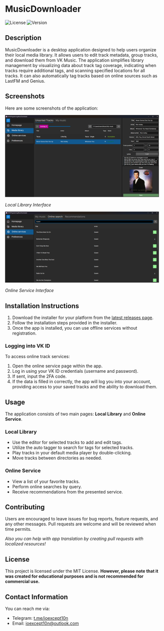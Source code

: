 # MusicDownloader

![License](https://img.shields.io/badge/license-MIT-blue) ![Version](https://img.shields.io/badge/version-1.3.4-blue)

## Description
MusicDownloader is a desktop application designed to help users organize their local media library. It allows users to edit track metadata, group tracks, and download them from VK Music. The application simplifies library management by visualizing data about track tag coverage, indicating when tracks require additional tags, and scanning specified locations for all tracks. It can also automatically tag tracks based on online sources such as LastFM and Genius.

## Screenshots
Here are some screenshots of the application:

![Local Library](images/TracksView.png)

*Local Library Interface*

![Online Service](images/OnlineSearchView.png)

*Online Service Interface*

## Installation Instructions
1. Download the installer for your platform from the [latest releases page](https://github.com/IOExcept10n/MusicDownloader/releases/latest).
2. Follow the installation steps provided in the installer.
3. Once the app is installed, you can use offline services without registration.

### Logging into VK ID
To access online track services:
1. Open the online service page within the app.
2. Log in using your VK ID credentials (username and password).
3. If sent, input the 2FA code.
4. If the data is filled in correctly, the app will log you into your account, providing access to your saved tracks and the ability to download them.

## Usage
The application consists of two main pages: **Local Library** and **Online Service**.

### Local Library
- Use the editor for selected tracks to add and edit tags.
- Utilize the auto tagger to search for tags for selected tracks.
- Play tracks in your default media player by double-clicking.
- Move tracks between directories as needed.

### Online Service
- View a list of your favorite tracks.
- Perform online searches by query.
- Receive recommendations from the presented service.


## Contributing
Users are encouraged to leave issues for bug reports, feature requests, and any other messages. Pull requests are welcome and will be reviewed when time permits.

*Also you can help with app translation by creating pull requests with localized resources!*

## License
This project is licensed under the MIT License. **However, please note that it was created for educational purposes and is not recommended for commercial use.**

## Contact Information
You can reach me via:
- Telegram: [t.me/ioexcept10n](https://t.me/ioexcept10n)
- Email: [ioexcept10n@outlook.com](mailto:ioexcept10n@outlook.com)

